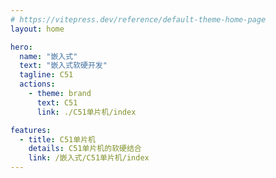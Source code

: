 ```yaml
---
# https://vitepress.dev/reference/default-theme-home-page
layout: home

hero:
  name: "嵌入式"
  text: "嵌入式软硬开发"
  tagline: C51
  actions:
    - theme: brand
      text: C51
      link: ./C51单片机/index

features:
  - title: C51单片机
    details: C51单片机的软硬结合
    link: /嵌入式/C51单片机/index
---
```


